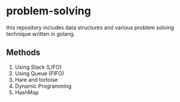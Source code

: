 # problem-solving

this repository includes data structures and various problem solving technique written in golang.

## Methods

1. Using Stack (LIFO)
2. Using Queue (FIFO)
3. Hare and tortoise
4. Dynamic Programming
5. HashMap
